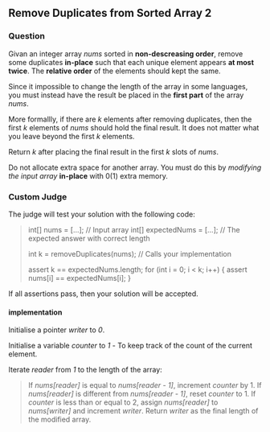## Remove Duplicates from Sorted Array 2

### Question

Givan an integer array *nums* sorted in **non-descreasing order**, remove some duplicates **in-place** such that each unique element appears **at most twice**. The **relative order** of the elements should kept the same.

Since it impossible to change the length of the array in some languages, you must instead have the result be placed in the **first part** of the array *nums*.

More formallly, if there are *k* elements after removing duplicates, then the first *k* elements of *nums* should hold the final result. It does not matter what you leave beyond the first *k* elements.

Return *k* after placing the final result in the first *k* slots of *nums*.

Do not allocate extra space for another array. You must do this by *modifying the input array* **in-place** with 0(1) extra memory.

### Custom Judge

The judge will test your solution with the following code:

> int[] nums = [...]; // Input array
> int[] expectedNums = [...]; // The expected answer with correct length
> 
> int k = removeDuplicates(nums); // Calls your implementation
>
> assert k == expectedNums.length;
> for (int i = 0; i < k; i++) {
> assert nums[i] == expectedNums[i];
> }

If all assertions pass, then your solution will be accepted.

#### implementation

Initialise a pointer *writer* to *0*.

Initialise a variable *counter* to *1* - To keep track of the count of the current element.

Iterate *reader* from *1* to the length of the array:

> If *nums[reader]* is equal to *nums[reader - 1]*, increment *counter* by 1.
> If *nums[reader]* is different from *nums[reader - 1]*, reset *counter* to 1.
> If *counter* is less than or equal to 2, assign *nums[reader]* to *nums[writer]* and increment 
> *writer*.
> Return *writer* as the final length of the modified array.


